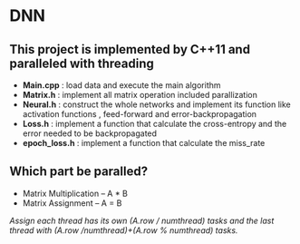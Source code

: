 # DNN
## This project is implemented by C++11 and paralleled with threading
* **Main.cpp** : load data and execute the main algorithm
* **Matrix.h** : implement all matrix operation included parallization
* **Neural.h** : construct the whole networks and implement its function like activation functions , feed-forward and error-backpropagation
* **Loss.h** : implement a function that calculate the cross-entropy and the error needed to be backpropagated
* **epoch_loss.h** : implement a function that calculate the miss_rate

## Which part be paralled?

* Matrix Multiplication – A * B
* Matrix Assignment – A = B

*Assign each thread has its own (A.row / numthread) tasks and the last thread with (A.row /numthread)+(A.row % numthread) tasks.*
